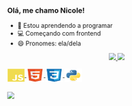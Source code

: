 
### Olá, me chamo Nicole! 

- 🌱 Estou aprendendo a programar
- 💻 Começando com frontend
- 😄 Pronomes: ela/dela 

<div align="center"> 
<a href="https://github.com/nicnixy">
<img height="180em" src="https://github-readme-stats.vercel.app/api?username=nicnixy&show_icons=true&theme=dracula&include_all_commits=true&count_private=false"/>
<img height="180em" src="https://github-readme-stats.vercel.app/api/top-langs/?username=nicnixy&layout=compact&langs_count=7&theme=dracula"/>
</div> 

<div style="display: inline_block"><br>
<img align="center" alt="Nick-Js" height="30" width="40" src="https://raw.githubusercontent.com/devicons/devicon/master/icons/javascript/javascript-plain.svg">
<img align="center" alt="Nick-HTML" height="30" width="40" src="https://raw.githubusercontent.com/devicons/devicon/master/icons/html5/html5-original.svg">
<img align="center" alt="Nick-CSS" height="30" width="40" src="https://raw.githubusercontent.com/devicons/devicon/master/icons/css3/css3-original.svg">
<img align="center" alt="Nick-Python" height="30" width="40" src="https://raw.githubusercontent.com/devicons/devicon/master/icons/python/python-original.svg">
</div>

###

<div>
<a href="https://instagram.com/nicnixy" target="_blank">
<img src="https://img.shields.io/badge/-Instagram-%23E4405F?style=for-the-badge&logo=instagram&logoColor=white" target="_blank">
</a>
<div/>
